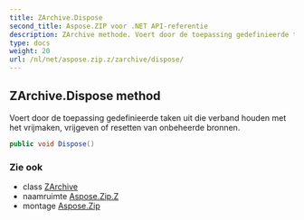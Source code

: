 ```yaml
---
title: ZArchive.Dispose
second_title: Aspose.ZIP voor .NET API-referentie
description: ZArchive methode. Voert door de toepassing gedefinieerde taken uit die verband houden met het vrijmaken vrijgeven of resetten van onbeheerde bronnen.
type: docs
weight: 20
url: /nl/net/aspose.zip.z/zarchive/dispose/
---
```

## ZArchive.Dispose method

Voert door de toepassing gedefinieerde taken uit die verband houden met het vrijmaken, vrijgeven of resetten van onbeheerde bronnen.

```csharp
public void Dispose()
```

### Zie ook

* class [ZArchive](../)
* naamruimte [Aspose.Zip.Z](../../zarchive/)
* montage [Aspose.Zip](../../../)


